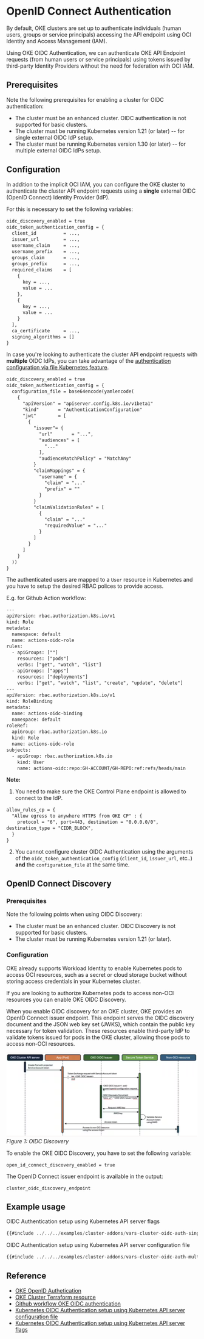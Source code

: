 # OpenID Connect Authentication

By default, OKE clusters are set up to authenticate individuals (human users, groups or service principals) accessing the API endpoint using OCI Identity and Access Management (IAM). 

Using OKE OIDC Authentication, we can authenticate OKE API Endpoint requests (from human users or service principals) using tokens issued by third-party Identity Providers without the need for federation with OCI IAM.

## Prerequisites

Note the following prerequisites for enabling a cluster for OIDC authentication:

- The cluster must be an enhanced cluster. OIDC authentication is not supported for basic clusters.
- The cluster must be running Kubernetes version 1.21 (or later) -- for single external OIDC IdP setup.
- The cluster must be running Kubernetes version 1.30 (or later) -- for multiple external OIDC IdPs setup.

## Configuration

In addition to the implicit OCI IAM, you can configure the OKE cluster to authenticate the cluster API endpoint requests using a **single** external OIDC (OpenID Connect) Identity Provider (IdP).

For this is necessary to set the following variables:

```
oidc_discovery_enabled = true
oidc_token_authentication_config = {
  client_id          = ...,
  issuer_url         = ...,
  username_claim     = ...,
  username_prefix    = ...,
  groups_claim       = ...,
  groups_prefix      = ...,
  required_claims    = [
    {
      key = ...,
      value = ...
    },
    {
      key = ...,
      value = ...
    }
  ],
  ca_certificate     = ...,
  signing_algorithms = []
}
```

In case you're looking to authenticate the cluster API endpoint requests with **multiple** OIDC IdPs, you can take advantage of the [authentication configuration via file Kubernetes feature](https://kubernetes.io/docs/reference/access-authn-authz/authentication/#using-authentication-configuration).

```
oidc_discovery_enabled = true
oidc_token_authentication_config = {
  configuration_file = base64encode(yamlencode(
    {
      "apiVersion" = "apiserver.config.k8s.io/v1beta1"
      "kind"       = "AuthenticationConfiguration"
      "jwt"        = [
        {
          "issuer"= {
            "url"       = "...",
            "audiences" = [
              "..."
            ],
            "audienceMatchPolicy" = "MatchAny"
          }
          "claimMappings" = {
            "username" = {
              "claim" = "..."
              "prefix" = ""
            }
          }
          "claimValidationRules" = [
            {
              "claim" = "..."
              "requiredValue" = "..."
            }
          ]
        }
      ]
    }
  ))
}
```

The authenticated users are mapped to a `User` resource in Kubernetes and you have to setup the desired RBAC polices to provide access.

E.g. for Github Action workflow:

```
---
apiVersion: rbac.authorization.k8s.io/v1
kind: Role
metadata:
  namespace: default
  name: actions-oidc-role
rules:
  - apiGroups: [""]
    resources: ["pods"]
    verbs: ["get", "watch", "list"]
  - apiGroups: ["apps"]
    resources: ["deployments"]
    verbs: ["get", "watch", "list", "create", "update", "delete"]
---
apiVersion: rbac.authorization.k8s.io/v1
kind: RoleBinding
metadata:
  name: actions-oidc-binding
  namespace: default
roleRef:
  apiGroup: rbac.authorization.k8s.io
  kind: Role
  name: actions-oidc-role
subjects:
  - apiGroup: rbac.authorization.k8s.io
    kind: User
    name: actions-oidc:repo:GH-ACCOUNT/GH-REPO:ref:refs/heads/main
```

**Note:** 
1. You need to make sure the OKE Control Plane endpoint is allowed to connect to the IdP.

```
allow_rules_cp = {
  "Allow egress to anywhere HTTPS from OKE CP" : {
    protocol = "6", port=443, destination = "0.0.0.0/0", destination_type = "CIDR_BLOCK",
  }
}
```
2. You cannot configure cluster OIDC Authentication using the arguments of the `oidc_token_authentication_config` (`client_id`, `issuer_url`, etc..) **and** the `configuration_file` at the same time.

## OpenID Connect Discovery

### Prerequisites

Note the following points when using OIDC Discovery:

- The cluster must be an enhanced cluster. OIDC Discovery is not supported for basic clusters.
- The cluster must be running Kubernetes version 1.21 (or later).

### Configuration

OKE already supports Workload Identity to enable Kubernetes pods to access OCI resources, such as a secret or cloud storage bucket without storing access credentials in your Kubernetes cluster.

If you are looking to authorize Kubernetes pods to access non-OCI resources you can enable OKE OIDC Discovery.

When you enable OIDC discovery for an OKE cluster, OKE provides an OpenID Connect issuer endpoint. This endpoint serves the OIDC discovery document and the JSON web key set (JWKS), which contain the public key necessary for token validation. These resources enable third-party IdP to validate tokens issued for pods in the OKE cluster, allowing those pods to access non-OCI resources.

[ ![](../images/oidc-discovery.png) ](../images/oidc-discovery.png)
*Figure 1: OIDC Discovery*

To enable the OKE OIDC Discovery, you have to set the following variable:

```
open_id_connect_discovery_enabled = true
```

The OpenID Connect issuer endpoint is available in the output:

```
cluster_oidc_discovery_endpoint
```

## Example usage

OIDC Authentication setup using Kubernetes API server flags

```javascript
{{#include ../../../examples/cluster-addons/vars-cluster-oidc-auth-single.auto.tfvars:4:}}
```

OIDC Authentication setup using Kubernetes API server configuration file

```javascript
{{#include ../../../examples/cluster-addons/vars-cluster-oidc-auth-multiple.auto.tfvars:4:}}
```

## Reference
* [OKE OpenID Authetication](https://docs.oracle.com/en-us/iaas/Content/ContEng/Tasks/contengOpenIDConnect-Authentication.htm)
* [OKE Cluster Terraform resource](https://registry.terraform.io/providers/oracle/oci/latest/docs/resources/containerengine_cluster)
* [Github workflow OKE OIDC authentication](https://docs.oracle.com/en/learn/gaw-oke-odic/index.html#introduction)
* [Kubernetes OIDC Authentication setup using Kubernetes API server configuration file](https://kubernetes.io/docs/reference/access-authn-authz/authentication/#using-authentication-configuration)
* [Kubernetes OIDC Authentication setup using Kubernetes API server flags](https://kubernetes.io/docs/reference/access-authn-authz/authentication/#using-flags)
